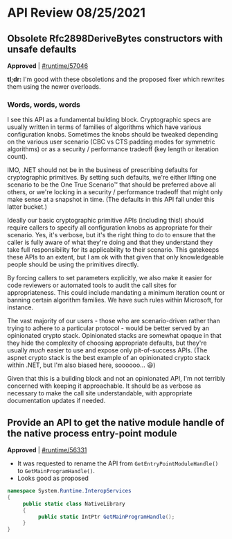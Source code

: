 # API Review 08/25/2021

## Obsolete Rfc2898DeriveBytes constructors with unsafe defaults

**Approved** | [#runtime/57046](https://github.com/dotnet/runtime/issues/57046#issuecomment-905106244)

__tl;dr:__ I'm good with these obsoletions and the proposed fixer which rewrites them using the newer overloads.

### Words, words, words

I see this API as a fundamental building block. Cryptographic specs are usually written in terms of families of algorithms which have various configuration knobs. Sometimes the knobs should be tweaked depending on the various user scenario (CBC vs CTS padding modes for symmetric algorithms) or as a security / performance tradeoff (key length or iteration count).

IMO, .NET should not be in the business of prescribing defaults for cryptographic primitives. By setting such defaults, we're either lifting one scenario to be the One True Scenario™ that should be preferred above all others, or we're locking in a security / performance tradeoff that might only make sense at a snapshot in time. (The defaults in this API fall under this latter bucket.)

Ideally our basic cryptographic primitive APIs (including this!) should require callers to specify all configuration knobs as appropriate for their scenario. Yes, it's verbose, but it's the right thing to do to ensure that the caller is fully aware of what they're doing and that they understand they take full responsibility for its applicability to their scenario. This gatekeeps these APIs to an extent, but I am ok with that given that only knowledgeable people should be using the primitives directly.

By forcing callers to set parameters explicitly, we also make it easier for code reviewers or automated tools to audit the call sites for appropriateness. This could include mandating a minimum iteration count or banning certain algorithm families. We have such rules within Microsoft, for instance.

The vast majority of our users - those who are scenario-driven rather than trying to adhere to a particular protocol - would be better served by an opinionated crypto stack. Opinionated stacks are somewhat opaque in that they hide the complexity of choosing appropriate defaults, but they're usually _much_ easier to use and expose only pit-of-success APIs. (The aspnet crypto stack is the best example of an opinionated crypto stack within .NET, but I'm also biased here, soooooo... 😃)

Given that this is a building block and not an opinionated API, I'm not terribly concerned with keeping it approachable. It should be as verbose as necessary to make the call site understandable, with appropriate documentation updates if needed.
## Provide an API to get the native module handle of the native process entry-point module

**Approved** | [#runtime/56331](https://github.com/dotnet/runtime/issues/56331#issuecomment-905849011)

* It was requested to rename the API from `GetEntryPointModuleHandle()` to `GetMainProgramHandle()`.
* Looks good as proposed

```C#
namespace System.Runtime.InteropServices
{
     public static class NativeLibrary
     {
          public static IntPtr GetMainProgramHandle();
     }
}
```
